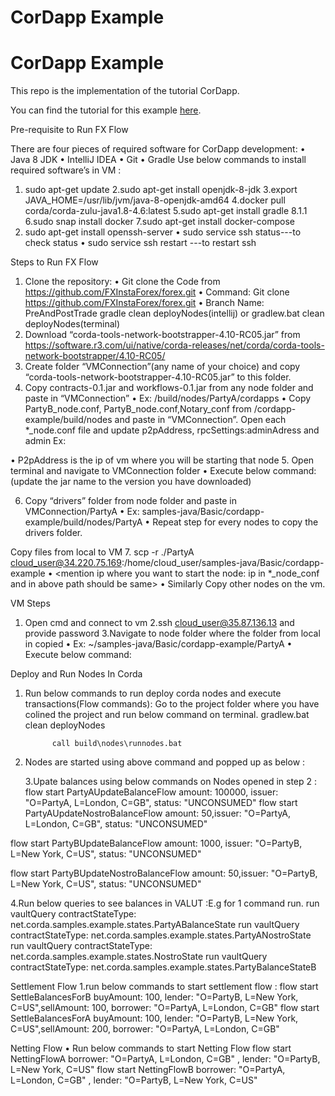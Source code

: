 # CorDapp Example

# CorDapp Example

This repo is the implementation of the tutorial CorDapp. 

You can find the tutorial for this example [here](https://docs.r3.com/en/platform/corda/4.10/community/tutorial-cordapp.html).

Pre-requisite to Run FX Flow 

There are four pieces of required software for CorDapp development:
•	Java 8 JDK
•	IntelliJ IDEA
•	Git
•	Gradle
Use below commands to install required software’s in VM :
1. sudo apt-get update
2.sudo apt-get install openjdk-8-jdk
3.export JAVA_HOME=/usr/lib/jvm/java-8-openjdk-amd64
4.docker pull corda/corda-zulu-java1.8-4.6:latest
5.sudo apt-get  install gradle 8.1.1
6.sudo snap install docker
7.sudo apt-get  install docker-compose
8. sudo apt-get install openssh-server
•	sudo service ssh status---to check status
•	sudo service ssh restart ---to restart ssh

Steps to Run FX Flow

1.	Clone the repository: 
•	Git clone the Code from https://github.com/FXInstaForex/forex.git
•	Command:
Git clone https://github.com/FXInstaForex/forex.git
•	Branch Name: PreAndPostTrade
gradle clean deployNodes(intellij) or gradlew.bat clean deployNodes(terminal)
2.	Download “corda-tools-network-bootstrapper-4.10-RC05.jar” from https://software.r3.com/ui/native/corda-releases/net/corda/corda-tools-network-bootstrapper/4.10-RC05/
3.	Create folder “VMConnection”(any name of your choice) and copy “corda-tools-network-bootstrapper-4.10-RC05.jar”  to this folder.
4.	Copy contracts-0.1.jar and workflows-0.1.jar from any node folder and paste in “VMConnection”
•	Ex: <Inside project folder >/build/nodes/PartyA/cordapps
•	Copy PartyB_node.conf, PartyB_node.conf,Notary_conf from <Project Folder >/cordapp-                    example/build/nodes and paste in “VMConnection”.
             Open each *_node.conf file and update p2pAddress, rpcSettings:adminAdress and admin
Ex:
 
•	P2pAddress is the ip of vm where you will be starting that node
5.	Open terminal and navigate to VMConnection folder
•	Execute below command:(update the jar name to the version you have downloaded)
 
6.	Copy “drivers” folder from node folder and paste in  VMConnection/PartyA
•	Ex: samples-java/Basic/cordapp-example/build/nodes/PartyA
•	Repeat step for every nodes to copy the drivers folder.

Copy files from local to VM
7.	scp -r ./PartyA cloud_user@34.220.75.169:/home/cloud_user/samples-java/Basic/cordapp-example
•	<mention ip where you want to start the node: ip in *_node_conf and in above path should be same>
•	Similarly Copy other nodes on the vm.



VM Steps
1.   Open cmd and connect to vm 
2.ssh cloud_user@35.87.136.13 and provide password 
3.Navigate to node folder where the folder from local in copied
•	Ex: ~/samples-java/Basic/cordapp-example/PartyA
•	Execute below command:
 

Deploy and Run Nodes In Corda

1.	Run below commands to run deploy corda nodes and execute transactions(Flow commands):
Go to the project folder where you have colined the project and run below command on terminal.
gradlew.bat clean deployNodes

 
              call build\nodes\runnodes.bat 

               
2.	Nodes are started using above command and popped up as below :
 

     3.Upate balances using below commands on Nodes opened in step 2 :
flow start PartyAUpdateBalanceFlow amount: 100000, issuer: "O=PartyA, L=London, C=GB", status: "UNCONSUMED"
flow start PartyAUpdateNostroBalanceFlow amount: 50,issuer: "O=PartyA, L=London, C=GB", status: "UNCONSUMED"

 

flow start PartyBUpdateBalanceFlow amount: 1000, issuer: "O=PartyB, L=New York, C=US", status: "UNCONSUMED"

flow start PartyBUpdateNostroBalanceFlow amount: 50,issuer: "O=PartyB, L=New York, C=US", status: "UNCONSUMED"

 
4.Run below queries to see balances in VALUT :E.g for 1 command run.
run vaultQuery contractStateType: net.corda.samples.example.states.PartyABalanceState
run vaultQuery contractStateType: net.corda.samples.example.states.PartyANostroState
run vaultQuery contractStateType: net.corda.samples.example.states.NostroState
run vaultQuery contractStateType: net.corda.samples.example.states.PartyBalanceStateB

 

Settlement Flow 
1.run below commands to start settlement flow : 
flow start SettleBalancesForB buyAmount: 100, lender: "O=PartyB, L=New York, C=US",sellAmount: 100, borrower: "O=PartyA, L=London, C=GB"
flow start SettleBalancesForA buyAmount: 100, lender: "O=PartyB, L=New York, C=US",sellAmount: 200, borrower: "O=PartyA, L=London, C=GB"

 

 

 
Netting Flow
•	Run below commands to start Netting Flow 
flow start  NettingFlowA  borrower: "O=PartyA, L=London, C=GB" , lender: "O=PartyB, L=New York, C=US"
flow start  NettingFlowB  borrower: "O=PartyA, L=London, C=GB" , lender: "O=PartyB, L=New York, C=US"

 

 

 



 

 
